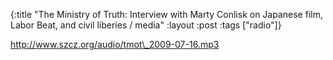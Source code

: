 {:title "The Ministry of Truth: Interview with Marty Conlisk on Japanese film, Labor Beat, and civil liberies / media"
:layout :post
:tags  ["radio"]}

<http://www.szcz.org/audio/tmot\_2009-07-16.mp3>


